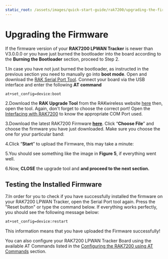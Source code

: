 ```yaml
---
static_root: /assets/images/quick-start-guide/rak7200/upgrading-the-firmware
---
```


# Upgrading the Firmware

If the firmware version of your **RAK7200 LPWAN Tracker** is newer than V3.0.0.0 or you have just burned the bootloader into the board according to the **Burning the Bootloader** section, proceed to Step 2.

1.In case you have not just burned the bootloader, as instructed in the previous section you need to manually go into **boot mode**. Open and download the [RAK Serial Port Tool](https://downloads.rakwireless.com/en/LoRa/WisTrio-LoRa-RAK5205/Tools/RAK_SERIAL_PORT_TOOL_V1.2.1.zip). Connect your board via the USB interface and enter the following **AT command**

```bash
at+set_config=device:boot
```

<rk-img
  :src="`${$frontmatter.static_root}/ztbivhcsnzfbso1czs4r.jpg`"
  width="100%"
  figure-number="1"
  caption="Entering Boot Mode"
/>

2.Download the **RAK Upgrade Tool** from the RAKwireless website [here](https://downloads.rakwireless.com/en/LoRa/RAK612-LoRaButton/Tools/RAK%20LoRaButton%20Upgrade%20Tool%20V1.0.zip) then, open the tool. Again, don't forget to choose the correct port! Open the [Interfacing with RAK7200](interfacing-with-rak7200.html) to know the appropriate COM Port used.

<rk-img
  :src="`${$frontmatter.static_root}/wgif92xy3kpypvwj78p2.jpg`"
  width="100%"
  figure-number="2"
  caption="RAK Upgrade Tool"
/>

3.Download the latest RAK7200 Firmware **[here](https://downloads.rakwireless.com/en/LoRa/RAK7200-Tracker/Firmware/)**. Click “**Choose File**” and choose the firmware you have just downloaded. Make sure you choose the one for your particular band:

<rk-img
  :src="`${$frontmatter.static_root}/s1dr3hct65lnxow3cequ.jpg`"
  width="100%"
  figure-number="3"
  caption="Choosing the Correct Firmware file"
/>

4.Click “**Start**” to upload the Firmware, this may take a minute:

<rk-img
  :src="`${$frontmatter.static_root}/vx4irgqjudaszyizfebc.jpg`"
  width="100%"
  figure-number="4"
  caption="Firmware Upgrading in Process"
/>

5.You should see something like the image in **Figure 5**, if everything went well.

<rk-img
  :src="`${$frontmatter.static_root}/ocithbe0at1h3augu9yo.jpg`"
  width="100%"
  figure-number="5"
  caption=" Successfully Upgraded Firmware"
/>

6.Now, **CLOSE** the upgrade tool and **and proceed to the next section.**

## Testing the Installed Firmware

7.In order for you to check if you have successfully installed the firmware on your RAK7200 LPWAN Tracker, open the Serial Port tool again. Press the "Reset button" or type the command below. If everything works perfectly, you should see the following message below:

```bash
at+set_config=device:restart
```

<rk-img
  :src="`${$frontmatter.static_root}/rbw7qdu20f4yybdks7di.jpg`"
  width="100%"
  figure-number="6"
  caption=" Restarting your Device"
/>

This information means that you have uploaded the Firmware successfully!

You can also configure your RAK7200 LPWAN Tracker Board using the available AT Commands listed in the [Configuring the RAK7200 using AT Commands](configuring-the-rak7200.html) section.
